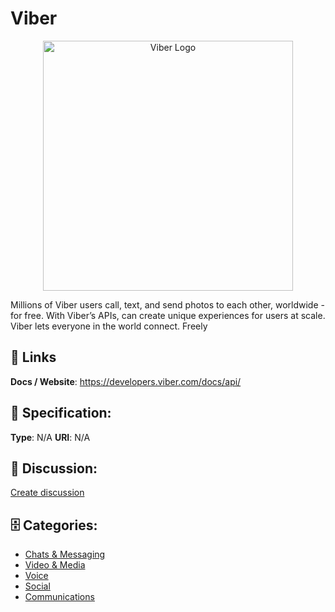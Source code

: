 # Viber
<p align="center">
    <img width="400" src="https://raw.githubusercontent.com/apis-list/apis-list/main/apis/viber/logo_256x256.png" alt="Viber Logo"/>
</p>

Millions of Viber users call, text, and send photos to each other, worldwide - for free. With Viber’s APIs, can create unique experiences for users at scale. Viber lets everyone in the world connect.  Freely

##  🔗 Links
**Docs / Website**: https://developers.viber.com/docs/api/

## 🧬 Specification:
**Type**: N/A
**URI**: N/A

## 💬 Discussion:
[Create discussion](https://github.com/apis-list/apis-list/discussions/new)

## 🗄️ Categories:
- [Chats & Messaging](https://github.com/apis-list/apis-list#chats-and-messaging)
- [Video & Media](https://github.com/apis-list/apis-list#video-and-media)
- [Voice](https://github.com/apis-list/apis-list#voice)
- [Social](https://github.com/apis-list/apis-list#social)
- [Communications](https://github.com/apis-list/apis-list#communications)







